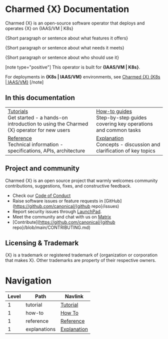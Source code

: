 <!-- Key:
{X}: Product (capitalized), e.g. MongoDB
{x}: Product (lowercase), e.g. mongodb
{github repo}: Name of github repository, e.g. mongodb-operator
{}: Unique value like topic ID
-->

# Charmed {X} Documentation

Charmed {X} is an open-source software operator that deploys and operates {X} on {IAAS/VM | K8s}

{Short paragraph or sentence about what features it offers}

{Short paragraph or sentence about what needs it meets}

{Short paragraph or sentence about who should use it}


[note type="positive"]
This operator is built for **{IAAS/VM | K8s}**.

For deployments in **{K8s | IAAS/VM}** environments, see [Charmed {X} {K8s | IAAS/VM}](https://charmhub.io/{x})
[/note]

## In this documentation
| | |
|--|--|
|  [Tutorials](/t/{})</br>  Get started - a hands-on introduction to using the Charmed {X} operator for new users </br> |  [How-to guides](/t/{}) </br> Step-by-step guides covering key operations and common tasks |
| [Reference](/t/{}) </br> Technical information - specifications, APIs, architecture | [Explanation](/t/{}) </br> Concepts - discussion and clarification of key topics  |


## Project and community
Charmed {X} is an open source project that warmly welcomes community contributions, suggestions, fixes, and constructive feedback.

* Check our [Code of Conduct](https://ubuntu.com/community/ethos/code-of-conduct)
* Raise software issues or feature requests in [GitHub](https://github.com/canonical/{github repo}/issues)
* Report security issues through [LaunchPad](https://wiki.ubuntu.com/DebuggingSecurity#How%20to%20File). 
* Meet the community and chat with us on [Matrix](https://matrix.to/#/#charmhub-data-platform:ubuntu.com)
* [Contribute](https://github.com/canonical/{github repo}/blob/main/CONTRIBUTING.md)

## Licensing & Trademark
<!--Feel free to add more licensing information when relevant-->

{X} is a trademark or registered trademark of {organization or corporation that makes X}. Other trademarks are property of their respective owners.

# Navigation

| Level | Path | Navlink |
|---------|---------|-------------|
| 1 | tutorial | [Tutorial]() |
| 1 | how-to | [How To]() |
| 1 | reference | [Reference]() |
| 1 | explanations | [Explanation]() |
